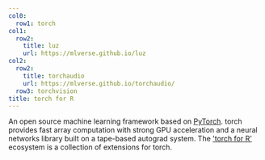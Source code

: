 ```yaml
---
col0:
  row1: torch
col1:
  row2: 
    title: luz
    url: https://mlverse.github.io/luz
col2:
  row2: 
    title: torchaudio
    url: https://mlverse.github.io/torchaudio/
  row3: torchvision
title: torch for R
---
```


An open source machine learning framework based on [PyTorch](https://pytorch.org).
torch provides fast array computation with strong GPU acceleration and a neural networks library built on a tape-based autograd system. The ['torch for R'](/packages) ecosystem is a collection of extensions for torch.
